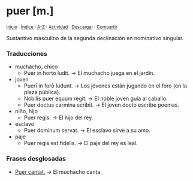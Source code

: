 # puer [m.]
<sup>[Inicio](../../../../index.md) · [Índice](../../../../indices/latin-espanol-p.md) · [A-Z](../../../../indices/alfabetico.md) · [Actividad](../../../../indices/actividad.md) · <a href="../../../../contenido/p/u/e/puer.html" download="jucardus-puer.html">Descargar</a> · [Compartir](https://x.com/intent/tweet?text=%C2%ABPuer%C2%BB%20en%20el%20Diccionario%20lat%C3%ADn-espa%C3%B1ol.%0A%E2%86%92%20https%3A%2F%2Fjucardus.github.io%2Fcontenido%2Fp%2Fu%2Fe%2Fpuer.html%0A%0A%23ltn-espnl_jucardus%0A%40jucardus)</sup>

Sustantivo masculino de la segunda declinación en nominativo singular.

### Traducciones

* muchacho, chico
  * Puer in horto ludit. → El muchacho juega en el jardín.
* joven
  * Puerī in forō ludunt. → Los jóvenes están jugando en el foro (en la plaza pública).
  * Nobilis puer equum regit. → El noble joven guía al caballo.
  * Puer doctus carmina scribit. → El joven docto escribe poemas.
* niño, hijo
  * Puer regis. → El hijo del rey.
* esclavo
  * Puer dominum servat. → El esclavo sirve a su amo.
* paje
  * Puer regis est fidelis. → El paje del rey es leal.

### Frases desglosadas

* [Puer cantat.](../../../../contenido/p/u/e/puer-cantat.md) → El muchacho canta.
